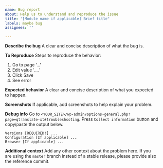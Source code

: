 ```yaml
---
name: Bug report
about: Help us to understand and reproduce the issue
title: "[Module name if applicable] Brief title"
labels: maybe bug
assignees: ''

---
```


**Describe the bug**
A clear and concise description of what the bug is.

**To Reproduce**
Steps to reproduce the behavior:
1. Go to page '...'
2. Edit value '....'
3. Click Save
4. See error

**Expected behavior**
A clear and concise description of what you expected to happen.

**Screenshots**
If applicable, add screenshots to help explain your problem.

**Debug info**
Go to `<YOUR_SITE>/wp-admin/options-general.php?page=qtranslate-xt#troubleshooting`.
Press `Collect information` button and copy/paste the output below.
```
Versions [REQUIRED!] ...
Configuration [If applicable] ...
Browser [If applicable] ...
```

**Additional context**
Add any other context about the problem here. If you are using the `master` branch instead of a stable release, please provide also the reference commit.

